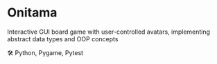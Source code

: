 # Onitama
Interactive GUI board game with user-controlled avatars, implementing abstract data types and OOP concepts

🛠️ Python, Pygame, Pytest
